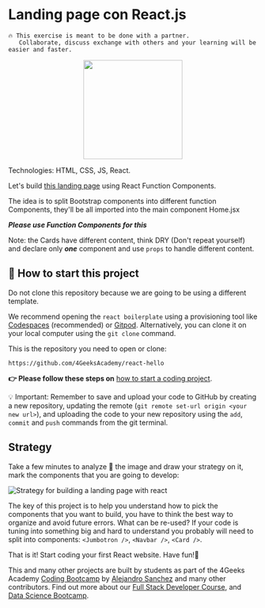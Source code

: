 <!--hide-->
# Landing page con React.js
<!--endhide-->

```
🔥 This exercise is meant to be done with a partner.
   Collaborate, discuss exchange with others and your learning will be easier and faster.
```

<p align="center"><img height="200" src="https://github.com/breatheco-de/exercise-landing-page-with-react/blob/master/preview.gif?raw=true" /></p>

Technologies: HTML, CSS, JS, React.

Let's build [this landing page](https://github.com/breatheco-de/exercise-landing-page-with-react/blob/master/preview.gif) using React Function Components.

The idea is to split Bootstrap components into different function Components, they'll be all imported into the main component Home.jsx

***Please use Function Components for this***

Note: the Cards have different content, think DRY (Don't repeat yourself) and declare only ***one*** component and use ```props``` to handle different content.

## 🌱  How to start this project

Do not clone this repository because we are going to be using a different template.

We recommend opening the `react boilerplate` using a provisioning tool like [Codespaces](https://4geeks.com/lesson/what-is-github-codespaces) (recommended) or [Gitpod](https://4geeks.com/lesson/how-to-use-gitpod). Alternatively, you can clone it on your local computer using the `git clone` command.

This is the repository you need to open or clone:

```
https://github.com/4GeeksAcademy/react-hello
```

**👉 Please follow these steps on** [how to start a coding project](https://4geeks.com/lesson/how-to-start-a-project).

💡 Important: Remember to save and upload your code to GitHub by creating a new repository, updating the remote (`git remote set-url origin <your new url>`), and uploading the code to your new repository using the `add`, `commit` and `push` commands from the git terminal.

## Strategy

Take a few minutes to analyze 🤯 the image and draw your strategy on it, mark the components that you are going to develop:

![Strategy for building a landing page with react](https://github.com/breatheco-de/exercise-landing-page-with-react/blob/master/strategy.gif?raw=true)

The key of this project is to help you understand how to pick the components that you want to build, you have to think the best way to organize and avoid future errors. What can be re-used? If your code is tuning into something big and hard to understand you probably will need to split into components: `<Jumbotron />`, `<Navbar />`, `<Card />`.

That is it! Start coding your first React website.
Have fun!🎊

This and many other projects are built by students as part of the 4Geeks Academy [Coding Bootcamp](https://4geeksacademy.com/us/coding-bootcamp) by [Alejandro Sanchez](https://twitter.com/alesanchezr) and many other contributors. Find out more about our [Full Stack Developer Course](https://4geeksacademy.com/us/coding-bootcamps/part-time-full-stack-developer), and [Data Science Bootcamp](https://4geeksacademy.com/us/coding-bootcamps/datascience-machine-learning).

